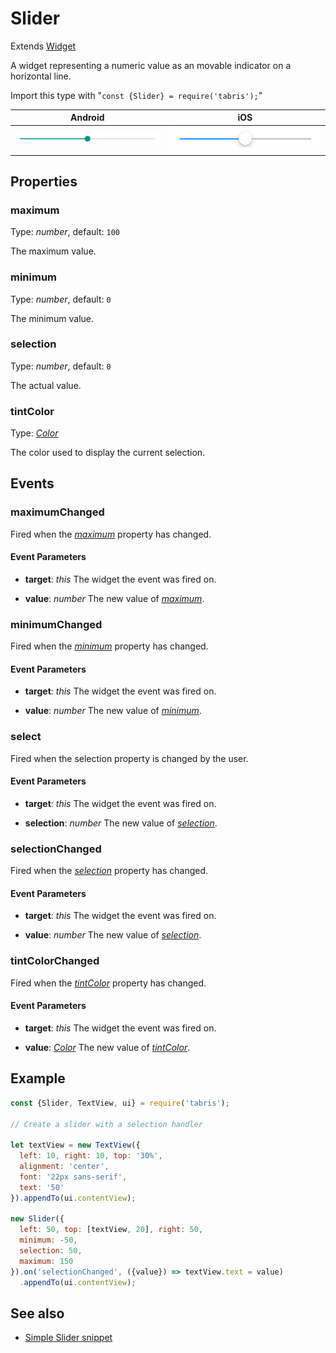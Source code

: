 ---
---
# Slider

Extends [Widget](Widget.md)

A widget representing a numeric value as an movable indicator on a horizontal line.

Import this type with "`const {Slider} = require('tabris');`"

Android | iOS
--- | ---
![Slider on Android](img/android/Slider.png) | ![Slider on iOS](img/ios/Slider.png)

## Properties

### maximum


Type: *number*, default: `100`

The maximum value.

### minimum


Type: *number*, default: `0`

The minimum value.

### selection


Type: *number*, default: `0`

The actual value.

### tintColor


Type: *[Color](../types.md#color)*

The color used to display the current selection.


## Events

### maximumChanged

Fired when the [*maximum*](#maximum) property has changed.

#### Event Parameters 
- **target**: *this*
    The widget the event was fired on.

- **value**: *number*
    The new value of [*maximum*](#maximum).


### minimumChanged

Fired when the [*minimum*](#minimum) property has changed.

#### Event Parameters 
- **target**: *this*
    The widget the event was fired on.

- **value**: *number*
    The new value of [*minimum*](#minimum).


### select

Fired when the selection property is changed by the user.

#### Event Parameters 
- **target**: *this*
    The widget the event was fired on.

- **selection**: *number*
    The new value of *[selection](#selection)*.


### selectionChanged

Fired when the [*selection*](#selection) property has changed.

#### Event Parameters 
- **target**: *this*
    The widget the event was fired on.

- **value**: *number*
    The new value of [*selection*](#selection).


### tintColorChanged

Fired when the [*tintColor*](#tintColor) property has changed.

#### Event Parameters 
- **target**: *this*
    The widget the event was fired on.

- **value**: *[Color](../types.md#color)*
    The new value of [*tintColor*](#tintColor).





## Example
```js
const {Slider, TextView, ui} = require('tabris');

// Create a slider with a selection handler

let textView = new TextView({
  left: 10, right: 10, top: '30%',
  alignment: 'center',
  font: '22px sans-serif',
  text: '50'
}).appendTo(ui.contentView);

new Slider({
  left: 50, top: [textView, 20], right: 50,
  minimum: -50,
  selection: 50,
  maximum: 150
}).on('selectionChanged', ({value}) => textView.text = value)
  .appendTo(ui.contentView);
```
## See also

- [Simple Slider snippet](https://github.com/eclipsesource/tabris-js/tree/v2.4.0/snippets/slider.js)
